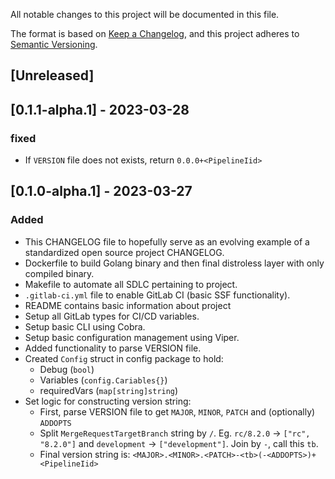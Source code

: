 All notable changes to this project will be documented in this file.

The format is based on [Keep a Changelog](https://keepachangelog.com/en/1.0.0/),
and this project adheres to [Semantic Versioning](https://semver.org/spec/v2.0.0.html).

## [Unreleased]

## [0.1.1-alpha.1] - 2023-03-28

### fixed

- If `VERSION` file does not exists, return `0.0.0+<PipelineIid>`

## [0.1.0-alpha.1] - 2023-03-27

### Added

- This CHANGELOG file to hopefully serve as an evolving example of a
  standardized open source project CHANGELOG.
- Dockerfile to build Golang binary and then final distroless layer with only compiled binary. 
- Makefile to automate all SDLC pertaining to project.
- `.gitlab-ci.yml` file to enable GitLab CI (basic SSF functionality).
- README contains basic information about project
- Setup all GitLab types for CI/CD variables.
- Setup basic CLI using Cobra.
- Setup basic configuration management using Viper.
- Added functionality to parse VERSION file.
- Created `Config` struct in config package to hold:
  - Debug (`bool`)
  - Variables (`config.Cariables{}`)
  - requiredVars (`map[string]string`)
- Set logic for constructing version string:
  - First, parse VERSION file to get `MAJOR`, `MINOR`, `PATCH` and (optionally) `ADDOPTS`
  - Split `MergeRequestTargetBranch` string by `/`. Eg. `rc/8.2.0` -> `["rc", "8.2.0"]` and `development` -> `["development"]`. Join by `-`, call this `tb`.
  - Final version string is: `<MAJOR>.<MINOR>.<PATCH>-<tb>(-<ADDOPTS>)+<PipelineIid>`